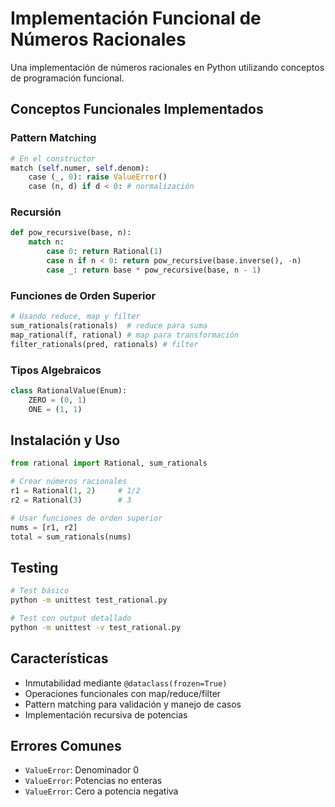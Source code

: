 # Implementación Funcional de Números Racionales

Una implementación de números racionales en Python utilizando conceptos de programación funcional.

## Conceptos Funcionales Implementados

### Pattern Matching
```python
# En el constructor
match (self.numer, self.denom):
    case (_, 0): raise ValueError()
    case (n, d) if d < 0: # normalización
```

### Recursión
```python
def pow_recursive(base, n):
    match n:
        case 0: return Rational(1)
        case n if n < 0: return pow_recursive(base.inverse(), -n)
        case _: return base * pow_recursive(base, n - 1)
```

### Funciones de Orden Superior
```python
# Usando reduce, map y filter
sum_rationals(rationals)  # reduce para suma
map_rational(f, rational) # map para transformación
filter_rationals(pred, rationals) # filter
```

### Tipos Algebraicos
```python
class RationalValue(Enum):
    ZERO = (0, 1)
    ONE = (1, 1)
```

## Instalación y Uso

```python
from rational import Rational, sum_rationals

# Crear números racionales
r1 = Rational(1, 2)     # 1/2
r2 = Rational(3)        # 3

# Usar funciones de orden superior
nums = [r1, r2]
total = sum_rationals(nums)
```

## Testing
```bash
# Test básico
python -m unittest test_rational.py

# Test con output detallado
python -m unittest -v test_rational.py
```

## Características
- Inmutabilidad mediante `@dataclass(frozen=True)`
- Operaciones funcionales con map/reduce/filter
- Pattern matching para validación y manejo de casos
- Implementación recursiva de potencias

## Errores Comunes
- `ValueError`: Denominador 0
- `ValueError`: Potencias no enteras
- `ValueError`: Cero a potencia negativa
